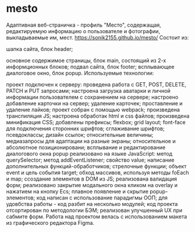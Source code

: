 # mesto
Адаптивная веб-страничка - профиль "Место", содержащая, редактируемую информацию о пользователе и фотографии, выкладываемые им, мест.
https://sonik2155.github.io/mesto/
Состоит из:

шапка сайта, блок header;

основное содержимое страницы, блок main, состоящий из 2-х информционных блоков;
подвал сайта, блок footer;
всплывающее диалоговое окно, блок popup.
Используемые технологии:

проект подключен к серверу:
проведена работа с GET, POST, DELETE, PATCH и PUT запросами;
настроена загрузка аватарки и личной информации пользователем с сохранением на сервере;
настроено добавление карточки на сервер;
удаление карточек;
проставление и удаление лайков;
проект собран с помощью webpack;
произведена транспиляция JS;
настроена обработак html и css файлов;
произведена минификация CSS;
добавлены префиксы;
flexbox;
grid layout;
font-face для подключения сторонних шрифтов;
сглаживание шрифтов;
псевдоклассы;
дизайн ссылок;
относительные величины;
медиазапросы для адаптации на разные экраны;
относительное и абсолютное позиционировани;
всплывание и редактирование диалогового окна popup реализовано на языке JavaScript:
метод querySelector;
метод addEventListener;
свойство value;
написание дополнительных функций-обработчиков;
стрелочные функции;
объект event и цель события target;
обход массивов, используя методы foEach и map;
cсоздание элементов в DOM из JS;
реализована валидация форм;
реализовано закрытие модального окна кликом на overlay и нажатием на кнопку Ecs;
плавное появление и скрытие popup-элементов;
код написан с использование парадигмы ООП;
для удовбства работы - код разбит на несколько модулей;
код проекта отсортирован по методологии БЭМ;
реализован улучшенный UX при сабмите форм.
Работа над проектом велась с использованием макета из графического редактора Figma.
